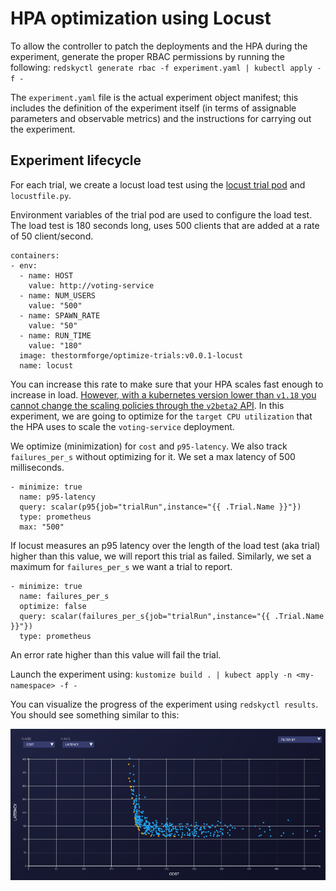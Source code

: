 # HPA optimization using Locust

To allow the controller to patch the deployments and the HPA during the experiment, generate the proper RBAC permissions by running the following:
`redskyctl generate rbac -f experiment.yaml | kubectl apply -f -`

The `experiment.yaml` file is the actual experiment object manifest; this includes the definition of the experiment itself (in terms of assignable parameters and observable metrics) and the instructions for carrying out the experiment.

## Experiment lifecycle

For each trial, we create a locust load test using the [locust trial pod](https://github.com/thestormforge/optimize-trials/tree/main/locust) and `locustfile.py`.

Environment variables of the trial pod are used to configure the load test. The load test is 180 seconds long, uses 500 clients that are added at a rate of 50 client/second.
```
containers:
- env:
  - name: HOST
    value: http://voting-service
  - name: NUM_USERS
    value: "500"
  - name: SPAWN_RATE
    value: "50"
  - name: RUN_TIME
    value: "180"
  image: thestormforge/optimize-trials:v0.0.1-locust
  name: locust
```

You can increase this rate to make sure that your HPA scales fast enough to increase in load.
[However, with a kubernetes version lower than `v1.18` you cannot change the scaling policies through the `v2beta2` API](https://kubernetes.io/docs/tasks/run-application/horizontal-pod-autoscale/). In this experiment, we are going to optimize for the `target CPU utilization` that the HPA uses to scale the `voting-service`  deployment.

We optimize (minimization) for `cost` and `p95-latency`. We also track `failures_per_s` without optimizing for it. We set a max latency of 500 milliseconds.
```
- minimize: true
  name: p95-latency
  query: scalar(p95{job="trialRun",instance="{{ .Trial.Name }}"})
  type: prometheus
  max: "500"
```
If locust measures an p95 latency over the length of the load test (aka trial) higher than this value, we will report this trial as failed. Similarly, we set a maximum for `failures_per_s` we want a trial to report.
```
- minimize: true
  name: failures_per_s
  optimize: false
  query: scalar(failures_per_s{job="trialRun",instance="{{ .Trial.Name }}"})
  type: prometheus
```
An error rate higher than this value will fail the trial.

Launch the experiment using:
`kustomize build . | kubect apply -n <my-namespace> -f -`

You can visualize the progress of the experiment using
`redskyctl results`. You should see something similar to this:

![](hpa-results.png)

